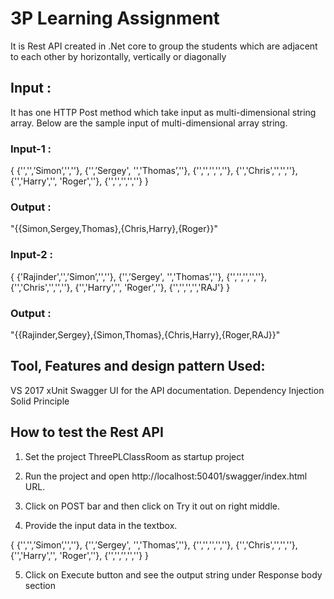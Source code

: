 # 3P Learning Assignment 
It is Rest API created in .Net core to group the students which are adjacent to each other by horizontally, vertically or diagonally
## Input :
It has one HTTP Post method which take input as  multi-dimensional string array. Below are the sample input of multi-dimensional array string.

### Input-1 :
 { {'','',’Simon’,'',''},  {'',’Sergey', '','Thomas’,''},  {'','','','',''},  {'','Chris','','',''},  {'','Harry','', 'Roger',''}, {'','','','',''}  } 
 
### Output :
"{{Simon,Sergey,Thomas},{Chris,Harry},{Roger}}"


### Input-2 :
 
  { {'Rajinder','',’Simon’,'',''},  {'',’Sergey', '','Thomas’,''},  {'','','','',''},  {'','Chris','','',''},  {'','Harry','', 'Roger',''}, {'','','','','RAJ'}  } 
 
 ### Output :
 
 "{{Rajinder,Sergey},{Simon,Thomas},{Chris,Harry},{Roger,RAJ}}"
 
  ## Tool, Features and design pattern Used:
 
 VS 2017
 xUnit
 Swagger UI for the API documentation.
 Dependency Injection
 Solid Principle
 
 
 ## How to test the Rest API
 
 
1. Set the project ThreePLClassRoom as startup project

2. Run the project and open http://localhost:50401/swagger/index.html URL.

3. Click on POST bar and then click on Try it out on right middle.

4. Provide the input data in the textbox.

{ {'','',’Simon’,'',''},  {'',’Sergey', '','Thomas’,''},  {'','','','',''},  {'','Chris','','',''},  {'','Harry','', 'Roger',''}, {'','','','',''}  } 

5. Click on Execute button and see the output string under Response body section
